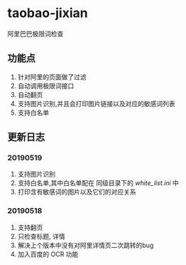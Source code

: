 # taobao-jixian
阿里巴巴极限词检查
## 功能点
1. 针对阿里的页面做了过滤
2. 自动调用极限词接口
3. 自动翻页
4. 支持图片识别,并且会打印图片链接以及对应的敏感词列表
5. 支持白名单


## 更新日志

### 20190519
1. 支持图片识别
2. 支持白名单,其中白名单配在 同级目录下的 *white_list.ini* 中
3. 打印含有敏感词的图片以及它们的对应关系
### 20190518
1. 支持翻页
2. 只检查标题, 详情
3. 解决上个版本中没有对阿里详情页二次跳转的bug
4. 加入百度的 OCR 功能